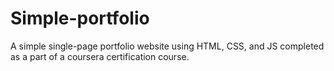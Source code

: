 # Simple-portfolio
A simple single-page portfolio website using HTML, CSS, and JS completed as a part of a coursera certification course.
